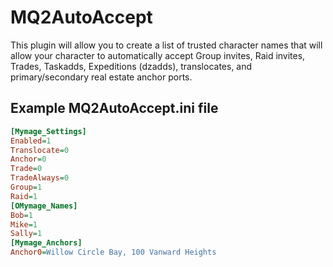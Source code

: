 # MQ2AutoAccept

This plugin will allow you to create a list of trusted character names that will allow your character to automatically accept Group invites, Raid invites, Trades, Taskadds, Expeditions (dzadds), translocates, and primary/secondary real estate anchor ports.

## Example MQ2AutoAccept.ini file

```ini
[Mymage_Settings]
Enabled=1
Translocate=0
Anchor=0
Trade=0
TradeAlways=0
Group=1
Raid=1
[OMymage_Names]
Bob=1
Mike=1
Sally=1
[Mymage_Anchors]
Anchor0=Willow Circle Bay, 100 Vanward Heights
```

